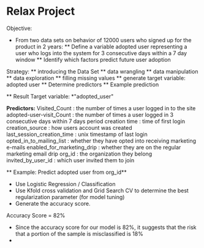 # Relax Project

Objective: 
* From two data sets on behavior of 12000 users who signed up for the product in 2 years:
 ** Define a variable adopted user representing a user who logs into the system for 3 consecutive days within a 7 day window
 ** Identify which factors predict future user adoption
 
 Strategy:
** introducing the Data Set
** data wrangling 
   ** data manipulation
   ** data exploration
   ** filling missing values
   ** generate target variable: adopted user
   ** Determine predictors
   ** Example prediction

** Result
Target variable: *"adopted_user"

**Predictors:**
Visited_Count : the number of times a user logged in to the site
adopted-user-visit_Count : the number of times a user logged in 3 consecutive days within 7 days period
creation time : time of first login
creation_source : how users account was created
last_session_creation_time : unix timestamp of last login
opted_in_to_mailing_list : whether they have opted into receiving marketing e-mails
enabled_for_marketing_drip : whether they are on the regular marketing email drip
org_id : the organization they belong
invited_by_user_id : which user invited them to join

** Example: Predict adopted user from org_id**
* Use Logistic Regression / Classification
* Use Kfold cross validation and Grid Search CV to determine the best regularization parameter (for model tuning)
* Generate the accuracy score.

Accuracy Score = 82%
* Since the accuracy score for our model is 82%, it suggests that the risk that a portion of the sample is misclassified is 18%
* 